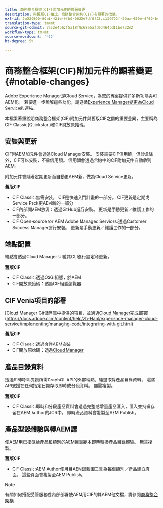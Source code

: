 ```yaml
---
title: 商務整合框架(CIF)附加元件的顯著變更
description: 與舊版CIF相比，商務整合架構(CIF)有顯著的改變。
exl-id: 5a526960-96a1-421e-9fb0-0825e7df8f32,c136763f-56aa-450e-8796-bc84bf6c205d
translation-type: tm+mt
source-git-commit: 7a52e4b62f5a18f9c68e5afb0d464bd11be732d2
workflow-type: tm+mt
source-wordcount: '453'
ht-degree: 5%

---
```


# 商務整合框架(CIF)附加元件的顯著變更{#notable-changes}

Adobe Experience Manager是Cloud Service，為您的專案提供許多新功能與可AEM能。 若要進一步瞭解這些功能，請遵循[Experience Manager變更為Cloud Service](/help/release-notes/aem-cloud-changes.md)的連結。

本檔案著重說明商務整合框架(CIF)附加元件與舊版CIF之間的重要差異，主要稱為CIF Classic(Quickstart)和CIF開放原始碼。

## 安裝與更新

CIF附AEM加元件會透過Cloud Manager安裝。 安裝需要CIF信用額，但沙盒除外，CIF可以安裝，不需信用額。 信用額會透過合約中的CIF附加元件自動收到AEM。

附加元件會隨著定期更新而自動更AEM新，做為Cloud Service更新。

**舊版CIF**

* CIF Classic:無需安裝， CIF是快速入門計畫的一部分。 CIF更新是定期或Service Pack更AEM新的一部分
* CIF內部開AEM放源：透過GitHub進行安裝。 更新是手動更新／維護工作的一部分。
* CIF Open-source for AEM Adobe Managed Services:透過Customer Success Manager進行安裝。 更新是手動更新／維護工作的一部分。

## 端點配置

端點會透過Cloud Manager UI或其CLI進行設定和更新。

**舊版CIF**

* CIF Classic:透過OSGi組態，於AEM
* CIF開放原始碼：透過CIF組態瀏覽器

## CIF Venia項目的部署

[Cloud Manager Git儲存庫中提供的項目，並通過[Cloud Manager](https://docs.adobe.com/content/help/zh-Hant/experience-manager-cloud-service/implementing/deploying/overview.html)完成部署](https://docs.adobe.com/content/help/zh-Hant/experience-manager-cloud-service/implementing/managing-code/integrating-with-git.html)

**舊版CIF**

* CIF Classic:透過套件AEM安裝
* CIF開放原始碼：透過[Cloud Manager](https://docs.adobe.com/content/help/zh-Hant/experience-manager-cloud-manager/using/introduction-to-cloud-manager.html)

## 產品目錄資料

透過即時呼叫支援所需GraphQL API的外部端點，隨選取得產品目錄資料。 這些API支援在任何指定日期存取即時或分段資料。 無需複製。

**舊版CIF**

* CIF Classic:即時和分段產品資料會透過完整或增量產品匯入，匯入並持續存留在AEM Author的JCR中。 即時產品資料會複製至AEM Publish。

## 產品型錄體驗與轉AEM譯

使AEM用已指派給產品和類別的AEM目錄範本即時轉換產品目錄體驗。 無需複製。

**舊版CIF**

* CIF Classic:AEM Author使用目AEM錄藍圖工具為每個類別／產品建立頁面。 這些頁面會複製至AEM Publish。

>[!NOTE]
>
>有關如何搭配受管服務或內部部署使AEM用CIF的其AEM他文檔，請參閱[商務整合架構](https://www.adobe.io/apis/experiencecloud/commerce-integration-framework/getting-started.html)
